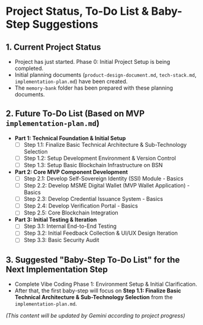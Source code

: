 # Project Status, To-Do List & Baby-Step Suggestions

## 1. Current Project Status
* Project has just started. Phase 0: Initial Project Setup is being completed.
* Initial planning documents (`product-design-document.md`, `tech-stack.md`, `implementation-plan.md`) have been created.
* The `memory-bank` folder has been prepared with these planning documents.

## 2. Future To-Do List (Based on MVP `implementation-plan.md`)
* **Part 1: Technical Foundation & Initial Setup**
    * [ ] Step 1.1: Finalize Basic Technical Architecture & Sub-Technology Selection
    * [ ] Step 1.2: Setup Development Environment & Version Control
    * [ ] Step 1.3: Setup Basic Blockchain Infrastructure on BSN
* **Part 2: Core MVP Component Development**
    * [ ] Step 2.1: Develop Self-Sovereign Identity (SSI) Module - Basics
    * [ ] Step 2.2: Develop MSME Digital Wallet (MVP Wallet Application) - Basics
    * [ ] Step 2.3: Develop Credential Issuance System - Basics
    * [ ] Step 2.4: Develop Verification Portal - Basics
    * [ ] Step 2.5: Core Blockchain Integration
* **Part 3: Initial Testing & Iteration**
    * [ ] Step 3.1: Internal End-to-End Testing
    * [ ] Step 3.2: Initial Feedback Collection & UI/UX Design Iteration
    * [ ] Step 3.3: Basic Security Audit

## 3. Suggested "Baby-Step To-Do List" for the Next Implementation Step
* Complete Vibe Coding Phase 1: Environment Setup & Initial Clarification.
* After that, the first baby-step will focus on **Step 1.1: Finalize Basic Technical Architecture & Sub-Technology Selection** from the `implementation-plan.md`.

*(This content will be updated by Gemini according to project progress)*